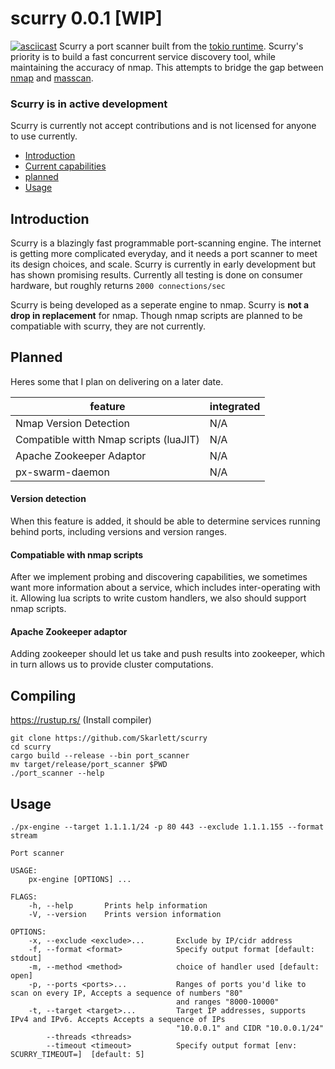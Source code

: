 # scurry 0.0.1 [WIP]
[![asciicast](https://asciinema.org/a/6RsstnYyovWmVCjYLdgYADMG0.svg)](https://asciinema.org/a/6RsstnYyovWmVCjYLdgYADMG0)
Scurry a port scanner built from the [tokio runtime](https://tokio.rs). Scurry's priority is to build a fast concurrent service discovery tool, while maintaining the accuracy of nmap. This attempts to bridge the gap between [nmap](https://nmap.org/) and [masscan](https://github.com/robertdavidgraham/masscan).

### Scurry is in active development
Scurry is currently not accept contributions and is not licensed for anyone to use currently.

+ [Introduction](#introduction)
+ [Current capabilities](#introduction)
+ [planned](#introduction)
+ [Usage](#introduction)



## Introduction
Scurry is a blazingly fast programmable port-scanning engine. The internet is getting more complicated everyday, and it needs a port scanner to meet its design choices, and scale. Scurry is currently in early development but has shown promising results. Currently all testing is done on consumer hardware, but roughly returns `2000 connections/sec`

Scurry is being developed as a seperate engine to nmap.
Scurry is **not a drop in replacement** for nmap. Though nmap scripts are planned to be compatiable with scurry, they are not currently.


## Planned
Heres some that I plan on delivering on a later date.

feature | integrated
--- | ---
Nmap Version Detection | N/A
Compatible witth Nmap scripts (luaJIT) | N/A
Apache Zookeeper Adaptor | N/A
px-swarm-daemon | N/A

#### Version detection
When this feature is added, it should be able to determine services running behind ports, including versions and version ranges.

#### Compatiable with nmap scripts
After we implement probing and discovering capabilities, we sometimes want more information about a service, which includes inter-operating with it. Allowing lua scripts to write custom handlers, we also should support nmap scripts.

#### Apache Zookeeper adaptor
Adding zookeeper should let us take and push results into zookeeper, which in turn allows us to provide cluster computations.

##  Compiling
https://rustup.rs/ (Install compiler)
```
git clone https://github.com/Skarlett/scurry
cd scurry
cargo build --release --bin port_scanner
mv target/release/port_scanner $PWD
./port_scanner --help
```

## Usage 

```./px-engine --target 1.1.1.1/24 -p 80 443 --exclude 1.1.1.155 --format stream```
```
Port scanner

USAGE:
    px-engine [OPTIONS] ...

FLAGS:
    -h, --help       Prints help information
    -V, --version    Prints version information

OPTIONS:
    -x, --exclude <exclude>...       Exclude by IP/cidr address
    -f, --format <format>            Specify output format [default: stdout]
    -m, --method <method>            choice of handler used [default: open]
    -p, --ports <ports>...           Ranges of ports you'd like to scan on every IP, Accepts a sequence of numbers "80"
                                     and ranges "8000-10000"
    -t, --target <target>...         Target IP addresses, supports IPv4 and IPv6. Accepts Accepts a sequence of IPs
                                     "10.0.0.1" and CIDR "10.0.0.1/24"
        --threads <threads>          
        --timeout <timeout>          Specify output format [env: SCURRY_TIMEOUT=]  [default: 5]
```
